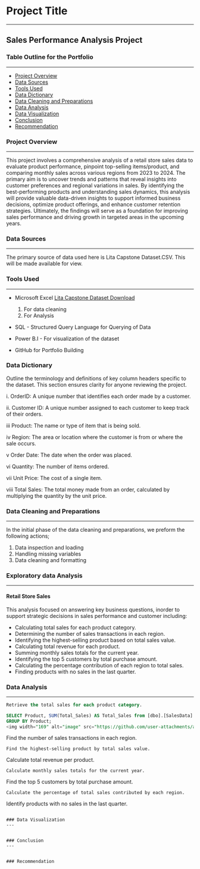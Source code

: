 # Project Title
---
## Sales Performance Analysis Project


### Table Outline for the Portfolio
---
- [Project Overview](#project-overview)
- [Data Sources](#data-sources)
- [Tools Used](#tools-used)
- [Data Dictionary](#data-dictionary)
- [Data Cleaning and Preparations](#data-cleaningand-preparation)
- [Data Analysis](#data-analysis)
- [Data Visualization](#data-visualization)
- [Conclusion](#conclusion)
- [Recommendation](#recommendation)

### Project Overview
---
This project involves a comprehensive analysis of a retail store sales data to evaluate product performance, pinpoint top-selling items/product, and comparing monthly sales across various regions from 2023 to 2024. The primary aim is to uncover trends and patterns that reveal insights into customer preferences and regional variations in sales. By identifying the best-performing products and understanding sales dynamics, this analysis will provide valuable data-driven insights to support informed business decisions, optimize product offerings, and enhance customer retention strategies. Ultimately, the findings will serve as a foundation for improving sales performance and driving growth in targeted areas in the upcoming years.

### Data Sources
---
The primary source of data used here is Lita Capstone Dataset.CSV. This will be made available for view.

### Tools Used
---
- Microsoft Excel [Lita Capstone Dataset Download](https://shorturl.at/iVtt2)
  1. For data cleaning
  2. For Analysis
     
- SQL - Structured Query Language for Querying of Data
- Power B.I - For visualization of the dataset
- GitHub for Portfolio Building

### Data Dictionary
Outline the terminology and definitions of key column headers specific to the dataset. This section ensures clarity for anyone reviewing the project.

i.  OrderID: A unique number that identifies each order made by a customer.

ii.  Customer ID: A unique number assigned to each customer to keep track of their orders.

iii  Product: The name or type of item that is being sold.

iv  Region: The area or location where the customer is from or where the sale occurs.

v  Order Date: The date when the order was placed.

vi  Quantity: The number of items ordered.

vii  Unit Price: The cost of a single item.

viii  Total Sales: The total money made from an order, calculated by multiplying the quantity by the unit price.

### Data Cleaning and Preparations
----
In the initial phase of the data cleaning and preparations, we preform the following actions;
1.  Data inspection and loading
2.  Handling missing variables
3.  Data cleaning and formatting

### Exploratory data Analysis
----
#### Retail Store Sales 

This analysis focused on answering key business questions, inorder to support strategic decisions in sales performance and customer including:

- Calculating total sales for each product category.
- Determining the number of sales transactions in each region.
- Identifying the highest-selling product based on total sales value.
- Calculating total revenue for each product.
- Summing monthly sales totals for the current year.
- Identifying the top 5 customers by total purchase amount.
- Calculating the percentage contribution of each region to total sales.
- Finding products with no sales in the last quarter.

### Data Analysis
---
```SQL
Retrieve the total sales for each product category.

SELECT Product, SUM(Total_Sales) AS Total_Sales from [dbo].[SalesData]
GROUP BY Product;
<img width="169" alt="image" src="https://github.com/user-attachments/assets/cb24487d-21de-4084-abf6-30fe237156e9">

```
Find the number of sales transactions in each region.
```
Find the highest-selling product by total sales value.

```
Calculate total revenue per product. 

```
Calculate monthly sales totals for the current year.

```
Find the top 5 customers by total purchase amount. 

```
Calculate the percentage of total sales contributed by each region.

```
Identify products with no sales in the last quarter. 

```

### Data Visualization
---


### Conclusion
---


### Recommendation
